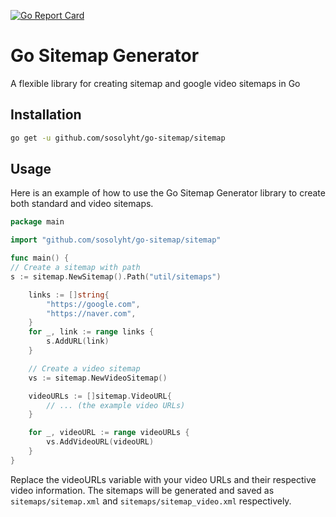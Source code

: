 [![Go Report Card](https://goreportcard.com/badge/github.com/sosolyht/go-sitemap)](https://goreportcard.com/report/github.com/sosolyht/go-sitemap)
# Go Sitemap Generator

A flexible library for creating sitemap and google video sitemaps in Go

## Installation

```bash
go get -u github.com/sosolyht/go-sitemap/sitemap
```

## Usage
Here is an example of how to use the Go Sitemap Generator library to create both standard and video sitemaps.

```go
package main

import "github.com/sosolyht/go-sitemap/sitemap"

func main() {
// Create a sitemap with path
s := sitemap.NewSitemap().Path("util/sitemaps")

	links := []string{
		"https://google.com",
		"https://naver.com",
	}
	for _, link := range links {
		s.AddURL(link)
	}

	// Create a video sitemap
	vs := sitemap.NewVideoSitemap()

	videoURLs := []sitemap.VideoURL{
		// ... (the example video URLs)
	}

	for _, videoURL := range videoURLs {
		vs.AddVideoURL(videoURL)
	}
}
```

Replace the videoURLs variable with your video URLs and their respective video information.
The sitemaps will be generated and saved as `sitemaps/sitemap.xml` and `sitemaps/sitemap_video.xml` respectively.